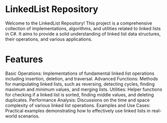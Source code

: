 # LinkedList Repository
Welcome to the LinkedList Repository! This project is a comprehensive collection of implementations, algorithms, and utilities related to linked lists in C#. It aims to provide a solid understanding of linked list data structures, their operations, and various applications.

# Features
Basic Operations: Implementations of fundamental linked list operations including insertion, deletion, and traversal.
Advanced Functions: Methods for manipulating linked lists, such as reversing, detecting cycles, finding maximum and minimum values, and merging lists.
Utilities: Helper functions for checking if a linked list is sorted, finding middle values, and deleting duplicates.
Performance Analysis: Discussions on the time and space complexity of various linked list operations.
Examples and Use Cases: Practical examples demonstrating how to effectively use linked lists in real-world scenarios.
